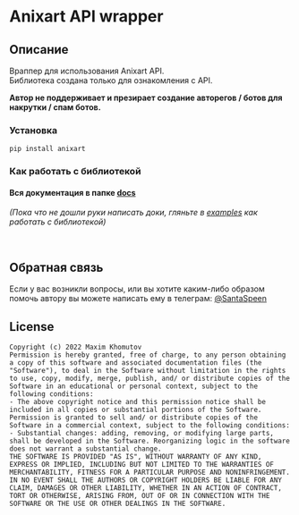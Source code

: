 # Anixart API wrapper
## Описание

Враппер для использования Anixart API.\
Библиотека создана только для ознакомления c API.

**Автор не поддерживает и презирает создание авторегов / ботов для накрутки / спам ботов.**

### Установка

`pip install anixart`


### Как работать с библиотекой
#### Вся документация в папке [docs](https://github.com/SantaSpeen/anixart/tree/master/docs) 
_(Пока что не дошли руки написать доки, гляньте в [examples](https://github.com/SantaSpeen/anixart/tree/master/examples) как работать с библиотекой)_

<br/>

## Обратная связь

Если у вас возникли вопросы, или вы хотите каким-либо образом помочь автору вы можете написать ему в телеграм: [@SantaSpeen](https://t.me/SantaSpeen)

## License
```text
Copyright (c) 2022 Maxim Khomutov
Permission is hereby granted, free of charge, to any person obtaining a copy of this software and associated documentation files (the "Software"), to deal in the Software without limitation in the rights to use, copy, modify, merge, publish, and/ or distribute copies of the Software in an educational or personal context, subject to the following conditions:
- The above copyright notice and this permission notice shall be included in all copies or substantial portions of the Software.
Permission is granted to sell and/ or distribute copies of the Software in a commercial context, subject to the following conditions:
- Substantial changes: adding, removing, or modifying large parts, shall be developed in the Software. Reorganizing logic in the software does not warrant a substantial change.
THE SOFTWARE IS PROVIDED "AS IS", WITHOUT WARRANTY OF ANY KIND, EXPRESS OR IMPLIED, INCLUDING BUT NOT LIMITED TO THE WARRANTIES OF MERCHANTABILITY, FITNESS FOR A PARTICULAR PURPOSE AND NONINFRINGEMENT. IN NO EVENT SHALL THE AUTHORS OR COPYRIGHT HOLDERS BE LIABLE FOR ANY CLAIM, DAMAGES OR OTHER LIABILITY, WHETHER IN AN ACTION OF CONTRACT, TORT OR OTHERWISE, ARISING FROM, OUT OF OR IN CONNECTION WITH THE SOFTWARE OR THE USE OR OTHER DEALINGS IN THE SOFTWARE.
```
